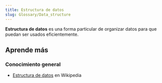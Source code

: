 ```yaml
---
title: Estructura de datos
slug: Glossary/Data_structure
---
```


**Estructura de datos** es una forma particular de organizar datos para que puedan ser usados eficientemente.

## Aprende más

### Conocimiento general

- [Estructura de datos](https://es.wikipedia.org/wiki/Estructura_de_datos) en Wikipedia
